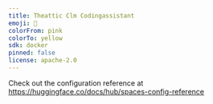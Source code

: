 ```yaml
---
title: Theattic Clm Codingassistant
emoji: 👀
colorFrom: pink
colorTo: yellow
sdk: docker
pinned: false
license: apache-2.0
---
```


Check out the configuration reference at https://huggingface.co/docs/hub/spaces-config-reference
